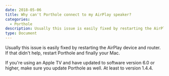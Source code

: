 ```yaml
---
date: 2018-05-06
title: Why can't Porthole connect to my AirPlay speaker?
categories:
  - Porthole 
description: Usually this issue is easily fixed by restarting the AirPlay device and router.
type: Document
---
```

Usually this issue is easily fixed by restarting the AirPlay device and router. If that didn't help, restart Porthole and finally your Mac.

If you're using an Apple TV and have updated to software version 6.0 or higher, make sure you update Porthole as well. At least to version 1.4.4.

